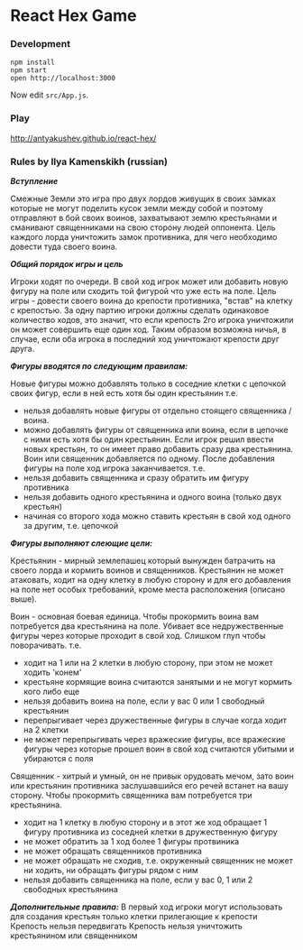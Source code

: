 React Hex Game
=====================

### Development

```
npm install
npm start
open http://localhost:3000
```

Now edit `src/App.js`.  

### Play
http://antyakushev.github.io/react-hex/

### Rules by Ilya Kamenskikh (russian)

***Вступление***

Смежные Земли это игра про двух лордов живущих в своих замках которые не могут поделить кусок земли между собой и поэтому отправляют в бой своих воинов,
захватывают землю крестьянами и сманивают священниками на свою сторону людей оппонента. Цель каждого лорда уничтожить замок противника, для чего необходимо
довести туда своего воина.

***Общий порядок игры и цель***

Игроки ходят по очереди. В свой ход игрок может или добавить новую фигуру на поле или сходить той фигурой что уже есть на поле.
Цель игры - довести своего воина до крепости противника, "встав" на клетку с крепостью. За одну партию игроки должны сделать одинаковое количество ходов,
это значит, что если крепость 2го игрока уничтожили он может совершить еще один ход. Таким образом возможна ничья, в случае, если оба игрока в последний 
ход уничтожают крепости друг друга.

***Фигуры вводятся по следующим правилам:***

Новые фигуры можно добавлять только в соседние клетки с цепочкой своих фигур, если в ней есть хотя бы один крестьянин т.е.
- нельзя добавлять новые фигуры от отдельно стоящего священника / воина.
- можно добавлять фигуры от священника или воина, если в цепочке с ними есть хотя бы один крестьянин. 
Если игрок решил ввести новых крестьян, то он имеет право добавить сразу два крестьянина. Воин или священник добавляется по одному. 
После добавления фигуры на поле ход игрока заканчивается. т.е.
- нельзя добавить священника и сразу обратить им фигуру противника
- нельзя добавить одного крестьянина и одного воина (только двух крестьян)
- начиная со второго хода можно ставить крестьян в свой ход одного за другим, т.е. цепочкой

***Фигуры выполняют слеющие цели:***

Крестьянин - мирный землепашец который вынужден батрачить на своего лорда и кормить воинов и священников. Крестьянин не может атаковать,
ходит на одну клетку в любую сторону и для его добавления на поле нет особых требований, кроме места расположения (описано выше).

Воин - основная боевая единица. Чтобы прокормить воина вам потребуется два крестьянина на поле. 
Убивает все недружественные фигуры через которые проходит в свой ход. Слишком глуп чтобы поворачивать. т.е.
- ходит на 1 или на 2 клетки в любую сторону, при этом не может ходить 'конем'
- крестьяне кормящие воина считаются занятыми и не могут кормить кого либо еще
- нельзя добавить воина на поле, если у вас 0 или 1 свободный крестьянин
- перепрыгивает через дружественные фигуры в случае когда ходит на 2 клетки
- не может перепрыгивать через вражеские фигуры, все вражеские фигуры через которые прошел воин в свой ход считаются убитыми и убираются с поля

Священник - хитрый и умный, он не привык орудовать мечом, зато воин или крестьянин противника заслушавшийся его речей встанет на вашу сторону.
Чтобы прокормить священника вам потребуется три крестьянина.
- ходит на 1 клетку в любую сторону и в этот же ход обращает 1 фигуру противника из соседней клетки в дружественную фигуру 
- не может обратить за 1 ход более 1 фигуры протвиника
- не может обращать священников противника
- не может обращать не сходив, т.е. окруженный священник не может ни ходить, ни обращать фигуры рядом с ним
- нельзя добавить священника на поле, если у вас 0, 1 или 2 свободных крестьянина

***Дополнительные правила:***
В первый ход игроки могут использовать для создания крестьян только клетки прилегающие к крепости
Крепость нельзя передвигать
Крепость нельзя уничтожить крестьянином или священником


